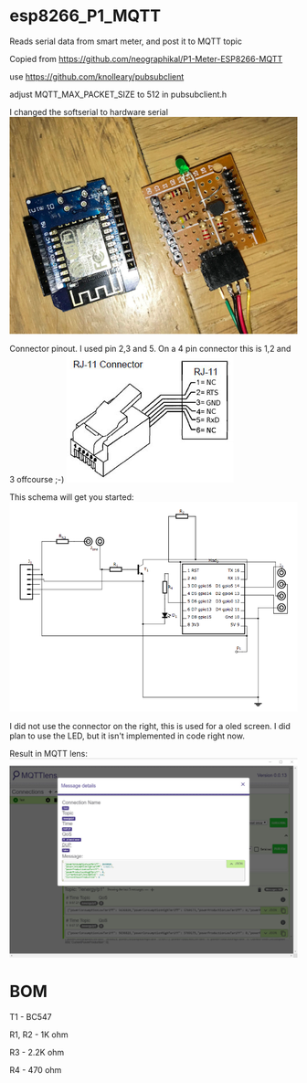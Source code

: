 # esp8266_P1_MQTT
Reads serial data from smart meter, and post it to MQTT topic

Copied from https://github.com/neographikal/P1-Meter-ESP8266-MQTT

use https://github.com/knolleary/pubsubclient

adjust MQTT_MAX_PACKET_SIZE to 512 in pubsubclient.h

I changed the softserial to hardware serial
![Overview](https://raw.githubusercontent.com/Johnwulp/esp8266_P1_MQTT/master/overview.png)

Connector pinout. I used pin 2,3 and 5. On a 4 pin connector this is 1,2 and 3 offcourse ;-)
![Overview](https://raw.githubusercontent.com/Johnwulp/esp8266_P1_MQTT/master/connector.png)

This schema will get you started:
![Overview](https://raw.githubusercontent.com/Johnwulp/esp8266_P1_MQTT/master/schema.png)

I did not use the connector on the right, this is used for a oled screen.
I did plan to use the LED, but it isn't implemented in code right now.

Result in MQTT lens:
![MQTTLens](https://raw.githubusercontent.com/Johnwulp/esp8266_P1_MQTT/master/mqttlensresult.jpg)

# BOM
T1 - BC547

R1, R2 - 1K ohm

R3 - 2.2K ohm

R4 - 470 ohm

